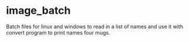 # image_batch
Batch files for linux and windows to read in a list of names and use it with convert program to print names four mugs.
